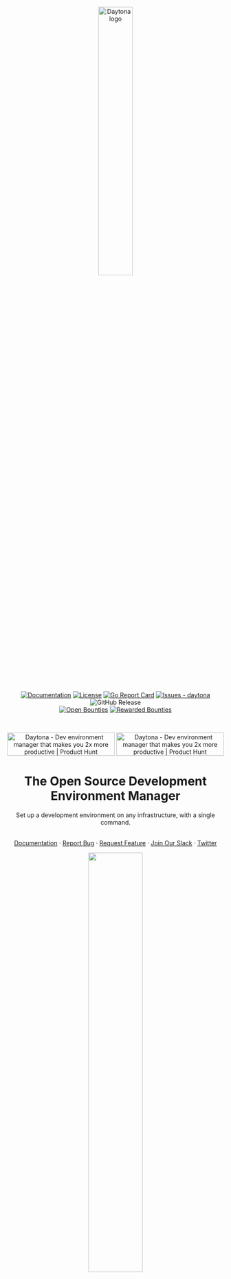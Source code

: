 <br>

<div align="center">
  <picture>
    <source media="(prefers-color-scheme: dark)" srcset="https://github.com/daytonaio/daytona/raw/main/assets/images/Daytona-logotype-white.png">
    <img alt="Daytona logo" src="https://github.com/daytonaio/daytona/raw/main/assets/images/Daytona-logotype-black.png" width="40%">
  </picture>
</div>

<br>

<div align="center">

[![Documentation](https://img.shields.io/github/v/release/daytonaio/docs?label=Docs&color=23cc71)](https://www.daytona.io/docs)
[![License](https://img.shields.io/badge/License-Apache--2.0-blue)](#license)
[![Go Report Card](https://goreportcard.com/badge/github.com/daytonaio/daytona)](https://goreportcard.com/report/github.com/daytonaio/daytona)
[![Issues - daytona](https://img.shields.io/github/issues/daytonaio/daytona)](https://github.com/daytonaio/daytona/issues)
![GitHub Release](https://img.shields.io/github/v/release/daytonaio/daytona)
<br>
[![Open Bounties](https://img.shields.io/endpoint?url=https%3A%2F%2Fconsole.algora.io%2Fapi%2Fshields%2Fdaytonaio%2Fbounties%3Fstatus%3Dopen)](https://console.algora.io/org/daytonaio/bounties?status=open)
[![Rewarded Bounties](https://img.shields.io/endpoint?url=https%3A%2F%2Fconsole.algora.io%2Fapi%2Fshields%2Fdaytonaio%2Fbounties%3Fstatus%3Dcompleted)](https://console.algora.io/org/daytonaio/bounties?status=completed)

<br>

<a href="https://www.producthunt.com/posts/daytona?utm_source=badge-top-post-badge&utm_medium=badge&utm_souce=badge-daytona" target="_blank"><img src="https://api.producthunt.com/widgets/embed-image/v1/top-post-badge.svg?post_id=445392&theme=light&period=daily" alt="Daytona - Dev&#0032;environment&#0032;manager&#0032;that&#0032;makes&#0032;you&#0032;2x&#0032;more&#0032;productive | Product Hunt" style="width: 250px; height: 54px;" width="250" height="54" /></a>
<a href="https://www.producthunt.com/posts/daytona?utm_source=badge-top-post-topic-badge&utm_medium=badge&utm_souce=badge-daytona" target="_blank"><img src="https://api.producthunt.com/widgets/embed-image/v1/top-post-topic-badge.svg?post_id=445392&theme=light&period=weekly&topic_id=267" alt="Daytona - Dev&#0032;environment&#0032;manager&#0032;that&#0032;makes&#0032;you&#0032;2x&#0032;more&#0032;productive | Product Hunt" style="width: 250px; height: 54px;" width="250" height="54" /></a>

</div>


<h1 align="center">The Open Source Development Environment Manager</h1>
<div align="center">
Set up a development environment on any infrastructure, with a single command.
</div>
</br>


<p align="center">
    <a href="https://www.daytona.io/docs">Documentation</a>
    ·
    <a href="https://github.com/daytonaio/daytona/issues/new?assignees=&labels=bug&projects=&template=bug_report.md&title=%F0%9F%90%9B+Bug+Report%3A+">Report Bug</a>
    ·
    <a href="https://github.com/daytonaio/daytona/issues/new?assignees=&labels=enhancement&projects=&template=feature_request.md&title=%F0%9F%9A%80+Feature%3A+">Request Feature</a>
    ·
  <a href="https://go.daytona.io/slack">Join Our Slack</a>
    ·
    <a href="https://twitter.com/daytonaio">Twitter</a>
  </p>

<div align="center"><img src="https://github.com/daytonaio/daytona/raw/main/assets/images/daytona_demo.gif" width="50%" ></div>

## Features
* __Single Command__: Activate a fully configured development environment with a single command.
* __Runs everywhere__: spin up your development environment on any machine — whether it's local, remote, cloud-based, physical server, or a VM & any architecture x86 or ARM.
* __Configuration File Support__: Initially support for [dev container](https://containers.dev/), ability to expand to DevFile, Nix & Flox (Contributions welcome here!).
* __Prebuilds System__: Drastically improve environment setup times (Contributions welcome here!).
* __IDE Support__ : Seamlessly supports [VS Code](https://github.com/microsoft/vscode) & [JetBrains](https://www.jetbrains.com/remote-development/gateway/) locally, ready to use without configuration. Includes a built-in Web IDE for added convenience.
* __Git Provider Integration__: GitHub, GitLab, Bitbucket, Bitbucket Server, Gitea, Gitness, Azure DevOps, AWS CodeCommit & Gogs can be connected, allowing easy repo branch or PR pull and commit back from the workspaces.
* __Multiple Project Workspace__: Support for multiple project repositories in the same workspace, making it easy to develop using a micro-service architecture.
* __Reverse Proxy Integration__: Enable collaboration and streamline feedback loops by leveraging reverse proxy functionality. Access preview ports and the Web IDE seamlessly, even behind firewalls.
* __Extensibility__: Enable extensibility with plugin or provider development. Moreover, in any dynamic language, not just Go(Contributions welcome here!).
* __Security__: Automatically creates a VPN connection between the client machine and the development environment, ensuring a fully secure connection.
* __All Ports__: The VPN connection enables access to all ports on the development environments, removing the need to setup port forwards over SSH connection.
* __Works on my Machine__: Never experience it again.
## Quick Start
### Mac / Linux
```bash
curl -sfL https://download.daytona.io/daytona/install.sh | sudo bash && daytona server -y && daytona
```
### Windows
<details>
<summary>Windows PowerShell</summary>
This command downloads and installs Daytona and runs the Daytona Server:

```pwsh
$architecture = if ($env:PROCESSOR_ARCHITECTURE -eq "AMD64") { "amd64" } else { "arm64" }
md -Force "$Env:APPDATA\bin\daytona"; [System.Net.ServicePointManager]::SecurityProtocol = [System.Net.SecurityProtocolType]'Tls,Tls11,Tls12';
Invoke-WebRequest -URI "https://download.daytona.io/daytona/latest/daytona-windows-$architecture.exe" -OutFile "$Env:APPDATA\bin\daytona\daytona.exe";
$env:Path += ";" + $Env:APPDATA + "\bin\daytona"; [Environment]::SetEnvironmentVariable("Path", $env:Path, [System.EnvironmentVariableTarget]::User);
daytona serve;
```

</details>

### Create your first dev environment by opening a new terminal, and running:

```bash
daytona create
```

**Start coding.**

----

</br>

## Why Daytona?
Daytona is a radically simple open source development environment manager.

Setting up development environments has become increasingly challenging over time, especially when aiming to set up remotely, where the complexity increases by an order of magnitude. The process is so complex that we've compiled a [comprehensive guide](https://www.daytona.io/dotfiles/diy-guide-to-transform-any-machine-into-a-codespace) detailing all the necessary steps to set one up—spanning __5,000 words__, __7 steps__, and requiring anywhere from 15 to __45 minutes__.

This complexity is unnecessary.

With Daytona, you need only to execute a single command: `daytona create`.

Daytona automates the entire process; provisioning the instance, interpreting and applying the configuration, setting up prebuilds, establishing a secure VPN connection, securely connecting your local or a Web IDE, and assigning a fully qualified domain name to the development environment for easy sharing and collaboration.

As a developer, you can immediately start focusing on what matters most—your code.



## Backstory
We spent most of our careers building cloud development environments. In 2009, we launched what was likely the first commercial [Cloud IDE](https://codeanywhere.com) project. At that time, technology was lacking, forcing us to develop everything from scratch—the IDE, the environment orchestrator, and almost everything else. A lot of people were interested, and over 2.5 million developers signed up! But we were too early, and we asked too much from our users to change how they worked.

Now, 15 years since its inception, we have noticed quite a few things. First, the technology we wished for back then exists now. Second, approximately 50% of developers work in remote dev environments, and third, and most importantly, setting up development environments has become more complex than ever, both locally and to a greater magnitude for remote.

So, we took everything we learned and decided to solve these issues once and for all as a fully open-source project. Our goal was to create a single binary that allows you to set up a development environment anywhere you wish, completely free, and finally fulfill the promise that many have attempted to make.






## Getting Started
### Requirements
Before starting the installation script, please go over all the necessary requirements:
- __Hardware Resources__: Depending on the project requirements, ensure your machine has sufficient resources. Minimum hardware specification is 1cpu, 2GB of RAM and 10GB of disk space.
- __Docker__: Ensure [Docker](https://www.docker.com/products/docker-desktop/) is installed and running.



### Installing Daytona
Daytona allows you to manage your Development Environments using the Daytona CLI. To install it, please execute the following command:

```bash
# Install Daytona into /usr/local/bin
curl -sf -L https://download.daytona.io/daytona/install.sh | sudo bash

# OR if you want to install Daytona to some other path where you don`t need sudo
# curl -sf -L https://download.daytona.io/daytona/install.sh | DAYTONA_PATH=/home/user/bin bash
```
<details open>
  <summary> Manual installation </summary>
  If you don't want to use the provided script, download the binary directly from the URL for your specific OS:

  ```bash
  curl -sf -L https://download.daytona.io/daytona/latest/daytona-darwin-amd64 -o daytona
  curl -sf -L https://download.daytona.io/daytona/latest/daytona-darwin-arm64 -o daytona
  curl -sf -L https://download.daytona.io/daytona/latest/daytona-linux-amd64 -o daytona
  curl -sf -L https://download.daytona.io/daytona/latest/daytona-linux-arm64 -o daytona
  curl -sf -L https://download.daytona.io/daytona/latest/daytona-windows-amd64.exe -o daytona
  curl -sf -L https://download.daytona.io/daytona/latest/daytona-windows-arm64.exe -o daytona
  ```
  Make sure that path where `daytona` binary is downloaded is in your system PATH.
</details>



### Initializing Daytona
To initialize Daytona, follow these steps:

__1. Start the Daytona Server:__
This initiates the Daytona Server in daemon mode. Use the command:
```bash
daytona server
```
__2. Add Your Git Provider of Choice:__
Daytona supports GitHub, GitLab, Bitbucket, Bitbucket Server, Gitea, Gitness, AWS CodeCommit, Azure DevOps and Gogs. To add them to your profile, use the command:
```bash
daytona git-providers add

```
Follow the steps provided.

__3. Add Your Provider Target:__
This step is for choosing where to deploy Development Environments. By default, Daytona includes a Docker provider to spin up environments on your local machine. For remote development environments, use the command:
```bash
daytona target set
```
Following the steps this command adds SSH machines to your targets.

__4. Choose Your Default IDE:__
The default setting for Daytona is VS Code locally. If you prefer, you can switch to VS Code - Browser or any IDE from the JetBrains portfolio using the command:
```bash
daytona ide
```
Now that you have installed and initialized Daytona, you can proceed to setting up your development environments and start coding instantly.





### Creating Dev Environments
Creating development environments with Daytona is a straightforward process, accomplished with just one command:
```bash
daytona create
```

You can add the `--no-ide` flag if you don't wish to open the IDE immediately after creating the environment.

Upon executing this command, you will be prompted with two questions:
1. Choose the provider to decide where to create a dev environment.
2. Select or type the Git repository you wish to use to create a dev environment.

After making your selections, press enter, and Daytona will handle the rest. All that remains for you to do is to execute the following command to open your default IDE:
```bash
daytona code
```

This command opens your development environment in your preferred IDE, allowing you to start coding instantly.

### Stopping the Daytona Server:
```bash
daytona server stop
```

### Restarting the Daytona Server:
```bash
daytona server restart
```

## How to Extend Daytona

Daytona offers flexibility for extension through the creation of plugins and providers.


### Providers
Daytona is designed to be infrastructure-agnostic, capable of creating and managing development environments across various platforms. Providers are the components that encapsulate the logic for provisioning compute resources on a specific target platform. They allow for the configuration of different targets within a single provider, enabling, for instance, multiple AWS profiles within an AWS provider.

How does it work? When executing the `daytona create` command, Daytona communicates the environment details to the selected provider, which then provisions the necessary compute resources. Once provisioned, Daytona sets up the environment on these resources, allowing the user to interact with the environment seamlessly.

Providers are independent projects that adhere to the Daytona Provider interface. They can be developed in nearly any major programming language. More details coming soon.


### Plugins
Plugins enhance Daytona's core functionalities by adding new CLI commands, API methods, or services within the development environments. They offer configurable settings to tailor the plugin's behavior to the user's needs.

Similar to providers, plugins are independent projects that conform to the Daytona Plugin interface and can be developed in a wide range of programming languages. More details coming soon.




## Contributing To Daytona

We welcome contributions to Daytona! Whether you're fixing bugs, improving documentation, suggesting new features, or reporting issues, your help is greatly appreciated.

### Open Source Licensing

Daytona is Open Source under the [Apache License 2.0](LICENSE), and is the [copyright of its contributors](NOTICE). 

If you would like to contribute to the software, you must:

  1. **Read the Developer Certificate of Origin Version 1.1** 

      Please review the [Developer Certificate of Origin Version 1.1](https://developercertificate.org/) to understand the contribution requirements.

  2. **Sign all commits to the Daytona project** 

      Ensure that all your commits are signed to comply with the Daytona project's contribution policies.

      This ensures that users, distributors, and other contributors can rely on all the software related to Daytona being contributed under the terms of the [Apache License 2.0](LICENSE). No contributions will be accepted without following this process.

### Ways to Contribute

### 1. Reporting Issues and Suggesting Features

Creating issues is a valuable way to contribute by reporting bugs, suggesting features, or improving documentation.

Before creating a new issue, search the existing issues [here](https://github.com/daytonaio/daytona/issues) to see if your concern has already been addressed.

* If no existing issue matches your contribution, follow these steps:
   1. **Identify the Type of Issue**
      * **Bug Report:** If you encounter unexpected behavior or errors.
      * **Feature Request:** If you have an idea for a new feature or improvement.
      * **Documentation Improvement:** If you notice gaps or areas for improvement in the documentation.
   2. **Create a new issue**
      * Navigate to Issues: Go to the Issues tab [here](https://github.com/daytonaio/daytona/issues).
      * Click on "New Issue": Choose the appropriate template (Bug Report, Feature Request, etc.) if available.
      * Fill Out the Issue Template: Provide a clear and concise description of the issue, including steps to reproduce (for bugs) or detailed feature descriptions.
      * Submit the Issue: Click "Submit new issue" to create the issue.
   3. Engage with the Community
      * **Respond to Feedback:** Be prepared to provide additional information or clarification if maintainers or other contributors have questions.
      * **Collaborate on Solutions:** If you have ideas for resolving the issue, share them in the comments.

### 2. Contributing Code

If you're interested in contributing code to Daytona, follow these steps:

1. **Fork the Daytona repository**

    [Fork](https://github.com/daytonaio/daytona/fork) the GitHub repository to create your own copy of the repository.
  
2. **Create a Workspace with Daytona**

    Use the Daytona CLI to create a workspace for your forked repository. Replace YOUR-FORK-URL with the URL of your forked repository.
    ```bash
    daytona create YOUR-FORK-URL
    ```
3.  **Create a new branch**
    
    Once in the development conatiner, create a new branch for your changes:
    ```bash
    git checkout -b my-new-feature
    ```

4. **Running Daytona in development mode**
    A dtn alias is automatically created inside the Workspace. You can use it to compile and run daytona.
    For example:
    ```bash
    dtn serve
    ```

5. **Make changes to the project**

    Prepare your changes and ensure your commits are descriptive. The document contains an optional commit template, if desired.

6. **Test your changes**

    Ensure to test your changes by running the project locally. You can also run the tests by running `go test ./...` in the root of the project.

7. **Generate docs**

    Ensure to generate new docs after making command related changes, by running ./hack/generate-cli-docs.sh in the daytona root directory.

    ```bash
    ./hack/generate-cli-docs.sh
    ```

8. **Generate new API client**

    Ensure to generate a new API client after making changes related to the API spec, by running ./hack/swagger.sh in the daytona root directory.

    ```bash
    ./hack/swagger.sh
    ```

9. **Check for lint errors**

    Ensure that you have no lint errors. We use golangci-lint as our linter which is automaticalled installed. You can check for linting errors by running golangci-lint run in the root of the project.

    ```bash
    golangci-lint run
    ```

10. **Sign off on your commits**

    Ensure that you sign off on all your commits to comply with the DCO v1.1. We have more details in [Prepare your changes](https://github.com/daytonaio/daytona/blob/main/PREPARING_YOUR_CHANGES.md).

    To sign off on your Git commits more easily, you can use the -s or --signoff option when making a commit. This adds a "Signed-off-by" line to your commit message automatically, which is required to comply with the DCO v1.1.

    Here's how you can do it:

    ```bash
    git commit -s -m "Your commit message"
    ```
    This command adds the necessary sign-off to your commit without needing to rebase later.

    If you've already made commits without the sign-off, you can add it retrospectively by rebasing:

    ```bash
    git rebase HEAD~1 --signoff
    git push --force-with-lease origin my-new-feature
    ```

11. **Push your changes and create a pull request**

    Push your changes to your forked repository and create a pull request from your branch in your forked repository to the main Daytona repository.
    If you're new to GitHub, read about [pull requests](https://help.github.com/articles/about-pull-requests/). You are welcome to submit your pull request for commentary or review before it is complete by creating a [draft pull request](https://help.github.com/en/articles/about-pull-requests#draft-pull-requests). Please include specific questions or items you'd like feedback on.

12. **Wait for review**

    A Daytona team member will review your PR within three business days (excluding any holidays) and either merge, comment, and/or assign someone for review.

## License

This repository contains Daytona, covered under the [Apache License 2.0](LICENSE), except where noted (any Daytona logos or trademarks are not covered under the Apache License, and should be explicitly noted by a LICENSE file.)

Daytona is a product produced from this open source software, exclusively by Daytona Platforms, Inc. It is distributed under our commercial terms.

Others are allowed to make their own distribution of the software, but they cannot use any of the Daytona trademarks, cloud services, etc.

We explicitly grant permission for you to make a build that includes our trademarks while developing Daytona itself. You may not publish or share the build, and you may not use that build to run Daytona for any other purpose.

You can read more in our [packinging guidelines](PACKAGING.md).

## Code of Conduct


This project has adapted the Code of Conduct from the [Contributor Covenant](https://www.contributor-covenant.org/). For more information see the [Code of Conduct](CODE_OF_CONDUCT.md) or contact [codeofconduct@daytona.io.](mailto:codeofconduct@daytona.io) with any additional questions or comments.

## Questions


For more information on how to use and develop Daytona, talk to us on
[Slack](https://go.daytona.io/slack).
